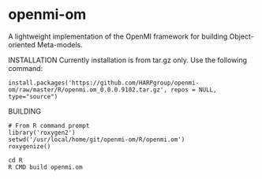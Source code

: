 # openmi-om
A lightweight implementation of the OpenMI framework for building Object-oriented Meta-models.

INSTALLATION
Currently installation is from tar.gz only.  Use the following command:
```
install.packages('https://github.com/HARPgroup/openmi-om/raw/master/R/openmi.om_0.0.0.9102.tar.gz', repos = NULL, type="source")
```

BUILDING
```
# From R command prompt
library('roxygen2')
setwd('/usr/local/home/git/openmi-om/R/openmi.om')
roxygenize()

cd R
R CMD build openmi.om

```
